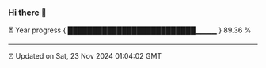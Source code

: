 ### Hi there 👋

⏳ Year progress { ██████████████████████████▁▁▁▁ } 89.36 %

---

⏰ Updated on Sat, 23 Nov 2024 01:04:02 GMT
